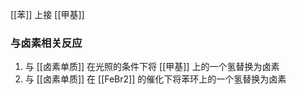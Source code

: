 [[苯]] 上接 [[甲基]]
### 与卤素相关反应
1. 与 [[卤素单质]] 在光照的条件下将 [[甲基]] 上的一个氢替换为卤素
2. 与 [[卤素单质]] 在 [[FeBr2]] 的催化下将苯环上的一个氢替换为卤素